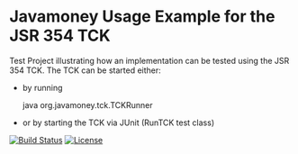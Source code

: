 Javamoney Usage Example for the JSR 354 TCK
===========================================

Test Project illustrating how an implementation can be tested using the JSR 354 TCK.
The TCK can be started either:

* by running 

    java org.javamoney.tck.TCKRunner
    
* or by starting the TCK via JUnit (RunTCK test class)

[![Build Status](https://api.travis-ci.org/JavaMoney/javamoney-tck-usage-example.png?branch=master)](https://travis-ci.org/JavaMoney/javamoney-tck-usage-example) [![License](http://img.shields.io/badge/license-Apache2-red.svg)](http://opensource.org/licenses/apache-2.0) 